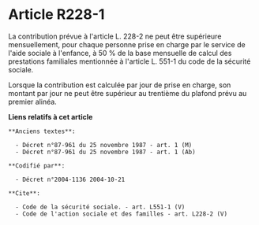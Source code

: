 # Article R228-1

La contribution prévue à l'article L. 228-2 ne peut être supérieure mensuellement, pour chaque personne prise en charge par
le service de l'aide sociale à l'enfance, à 50 % de la base mensuelle de calcul des prestations familiales mentionnée à
l'article L. 551-1 du code de la sécurité sociale. 

Lorsque la contribution est calculée par jour de prise en charge, son montant par jour ne peut être supérieur au trentième du
plafond prévu au premier alinéa.

**Liens relatifs à cet article**

	**Anciens textes**:

	  - Décret n°87-961 du 25 novembre 1987 - art. 1 (M)
	  - Décret n°87-961 du 25 novembre 1987 - art. 1 (Ab)

	**Codifié par**:

	  - Décret n°2004-1136 2004-10-21

	**Cite**:

	  - Code de la sécurité sociale. - art. L551-1 (V)
	  - Code de l'action sociale et des familles - art. L228-2 (V)
